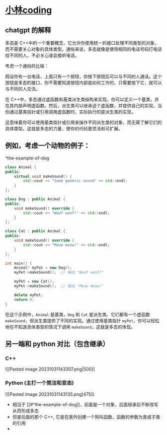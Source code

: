 #  [小林coding](https://segmentfault.com/a/1190000021668990) 
## chatgpt 的解释
多态是 C++中的一个重要概念，它允许你使用统一的接口处理不同类型的对象，而不需要关心对象的具体类型。通俗来说，多态就像是使用相同的电话号码打电话给不同的人，不必关心谁会接听电话。

考虑一个通俗的比喻：

假设你有一台电话，上面只有一个按钮，你按下按钮后可以与不同的人通话。这个按钮是多态的接口，你不需要知道按钮内部是如何工作的，只需要按下它，就可以与不同的人交流。

在 C++中，多态通过虚函数和基类派生类结构来实现。你可以定义一个基类，并在其内部声明虚函数。然后，派生类可以继承这个虚函数，并提供自己的实现。当你通过基类指针或引用调用虚函数时，实际执行的是派生类的实现。

这意味着你可以使用基类指针或引用来操作不同派生类的对象，而无需了解它们的具体类型。这就是多态的力量，使你的代码更灵活和可扩展。

## 例如，考虑一个动物的例子：
^the-example-of-dog
```cpp
class Animal {
public:
    virtual void makeSound() {
        std::cout << "Some generic sound" << std::endl;
    }
};

class Dog : public Animal {
public:
    void makeSound() override {
        std::cout << "Woof woof!" << std::endl;
    }
};

class Cat : public Animal {
public:
    void makeSound() override {
        std::cout << "Meow meow!" << std::endl;
    }
};

int main() {
    Animal* myPet = new Dog();
    myPet->makeSound();  // 输出 "Woof woof!"

    myPet = new Cat();
    myPet->makeSound();  // 输出 "Meow meow!"

    delete myPet;
    return 0;
}
```

在这个示例中，`Animal` 是基类，`Dog` 和 `Cat` 是派生类。它们都有一个虚函数 `makeSound`，但派生类提供了不同的实现。通过使用基类指针 `myPet`，你可以轻松地在不知道具体类型的情况下调用 `makeSound`，这就是多态的体现。

## 另一端和 python 对比（包含继承）
### C++
![[Pasted image 20231031143307.png|500]]

### Python (主打一个简洁和变态)
![[Pasted image 20231031143135.png|475]]


- 相当于 [[#^the-example-of-dog]]，前面是一个对象，后面继承后不断改写从而形成多态
- 但是后面的那个 C++, 它是在类外创建一个狗叫函数，函数的参数为类或子类的引用
- 